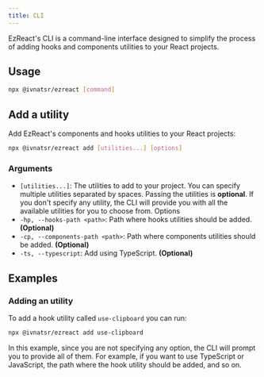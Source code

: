 ```yaml
---
title: CLI
---
```


EzReact's CLI is a command-line interface designed to simplify the process of adding hooks and components utilities to your React projects.

## Usage 

```bash
npx @ivnatsr/ezreact [command]
```  

## Add a utility

Add EzReact's components and hooks utilities to your React projects:

```bash
npx @ivnatsr/ezreact add [utilities...] [options]
```

### Arguments
- `[utilities...]`: The utilities to add to your project. You can specify multiple utilities separated by spaces. Passing the utilities is **optional**. If you don't specify any utility, the CLI will provide you with all the available utilities for you to choose from.
Options
- `-hp, --hooks-path <path>`: Path where hooks utilities should be added. **(Optional)**
- `-cp, --components-path <path>`: Path where components utilities should be added. **(Optional)**
- `-ts, --typescript`: Add using TypeScript. **(Optional)**

## Examples

### Adding an utility

To add a hook utility called `use-clipboard` you can run:

```bash
npx @ivnatsr/ezreact add use-clipboard
```

In this example, since you are not specifying any option, the CLI will prompt you to provide all of them. For example, if you want to use TypeScript or JavaScript, the path where the hook utility should be added, and so on.